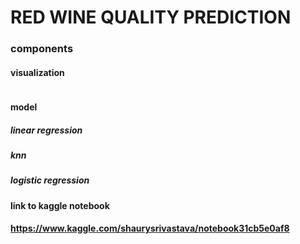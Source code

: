 # RED WINE QUALITY PREDICTION
### components 
#### visualization 
![]()

#### model 
##### linear regression
##### knn
##### logistic regression

 
#### link to kaggle notebook
#### https://www.kaggle.com/shaurysrivastava/notebook31cb5e0af8

